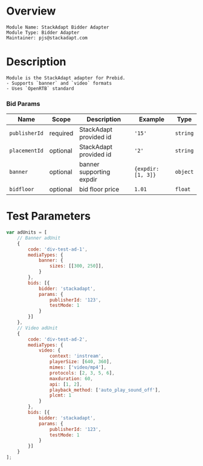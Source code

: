 # Overview

```
Module Name: StackAdapt Bidder Adapter
Module Type: Bidder Adapter
Maintainer: pjs@stackadapt.com
```

# Description

```
Module is the StackAdapt adapter for Prebid.
- Supports `banner` and `video` formats
- Uses `OpenRTB` standard
```

### Bid Params

| Name          | Scope    | Description                 | Example            | Type     |
|---------------|----------|-----------------------------|--------------------|----------|
| `publisherId` | required | StackAdapt provided id      | `'15'`             | `string` |
| `placementId` | optional | StackAdapt provided id      | `'2'`              | `string` |
| `banner`      | optional | banner supporting expdir    | `{expdir: [1, 3]}` | `object` |
| `bidfloor`    | optional | bid floor price             | `1.01`             | `float`  |

# Test Parameters
```js
var adUnits = [
    // Banner adUnit
    {
        code: 'div-test-ad-1',
        mediaTypes: {
            banner: {
                sizes: [[300, 250]],
            }
        },
        bids: [{
            bidder: 'stackadapt',
            params: {
                publisherId: '123',
                testMode: 1
            }
        }]
    },
    // Video adUnit
    {
        code: 'div-test-ad-2',
        mediaTypes: {
            video: {
                context: 'instream',
                playerSize: [640, 360],
                mimes: ['video/mp4'],
                protocols: [2, 3, 5, 6],
                maxduration: 60,
                api: [1, 2],
                playback_method: ['auto_play_sound_off'],
                plcmt: 1
            }
        },
        bids: [{
            bidder: 'stackadapt',
            params: {
                publisherId: '123',
                testMode: 1
            }
        }]
    }
];
```
